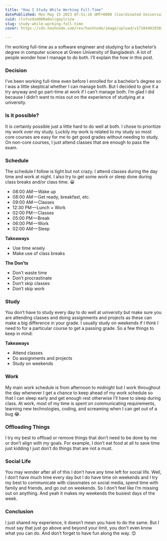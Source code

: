 ```yaml
---
title: "How I Study While Working Full-Time"
datePublished: Mon May 15 2023 07:51:18 GMT+0000 (Coordinated Universal Time)
cuid: clxfuzdsm000a0alcgaylcszw
slug: study-while-working-full-time
cover: https://cdn.hashnode.com/res/hashnode/image/upload/v1718440293832/e1207b01-6304-40fd-90e6-0d27e1c62d0c.png

---
```


I’m working full-time as a software engineer and studying for a bachelor’s degree in computer science at Green University of Bangladesh. A lot of people wonder how I manage to do both. I’ll explain the how in this post.

### Decision

I’ve been working full-time even before I enrolled for a bachelor’s degree so I was a little skeptical whether I can manage both. But I decided to give it a try anyway and go part-time at work if I can’t manage both. I’m glad I did because I didn’t want to miss out on the experience of studying at a university.

### Is it possible?

It is certainly possible just a little hard to do well at both. I chose to prioritize my work over my study. Luckily my work is related to my study so most core courses are easy for me to get good grades without needing to study. On non-core courses, I just attend classes that are enough to pass the exam.

### Schedule

The schedule I follow is tight but not crazy. I attend classes during the day time and work at night. I also try to get some work or sleep done during class breaks and/or class time. 😀

*   08:00 AM — Wake up
*   08:00 AM — Get ready, breakfast, etc.
*   09:00 AM — Classes
*   12:30 PM — Lunch + Work
*   02:00 PM — Classes
*   05:00 PM — Break
*   06:00 PM — Work
*   02:00 AM — Sleep

**Takeaways**

*   Use time wisely
*   Make use of class breaks

**The Don’ts**

*   Don’t waste time
*   Don’t procrastinate
*   Don’t skip classes
*   Don’t skip work

### Study

You don’t have to study every day to do well at university but make sure you are attending classes and doing assignments and projects as these can make a big difference in your grade. I usually study on weekends if I think I need to for a particular course to get a passing grade. So a few things to keep in mind:

**Takeaways**

*   Attend classes
*   Do assignments and projects
*   Study on weekends

### Work

My main work schedule is from afternoon to midnight but I work throughout the day whenever I get a chance to keep ahead of my work schedule so that I can sleep early and get enough rest otherwise I’ll have to sleep during class. At work, most of my time is spent on communicating requirements, learning new technologies, coding, and screaming when I can get out of a bug 😂.

### Offloading Things

I try my best to offload or remove things that don’t need to be done by me or don’t align with my goals. For example, I don’t eat food at all to save time just kidding I just don’t do things that are not a must.

### Social Life

You may wonder after all of this I don’t have any time left for social life. Well, I don’t have much time every day but I do have time on weekends and I try my best to communicate with classmates on social media, spend time with family and friends, and go out on weekends. So I don’t feel like I’m missing out on anything. And yeah it makes my weekends the busiest days of the week.

### Conclusion

I just shared my experience, it doesn’t mean you have to do the same. But I must say that just go above and beyond your limit, you don’t even know what you can do. And don’t forget to have fun along the way. 😊